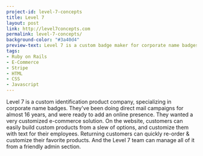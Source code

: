 ```yaml
---
project-id: level-7-concepts
title: Level 7
layout: post
link: http://level7concepts.com
permalink: level-7-concepts/
background-color: "#3a40d4"
preview-text: Level 7 is a custom badge maker for corporate name badges.
tags:
- Ruby on Rails
- E-Commerce
- Stripe
- HTML
- CSS
- Javascript
---
```


Level 7 is a custom identification product company, specializing in corporate name badges. They've been doing direct mail campaigns for almost 16 years, and were ready to add an online presence. They wanted a very customized e-commerce solution. On the website, customers can easily build custom products from a slew of options, and customize them with text for their employees. Returning customers can quickly re-order & customize their favorite products. And the Level 7 team can manage all of it from a friendly admin section.
